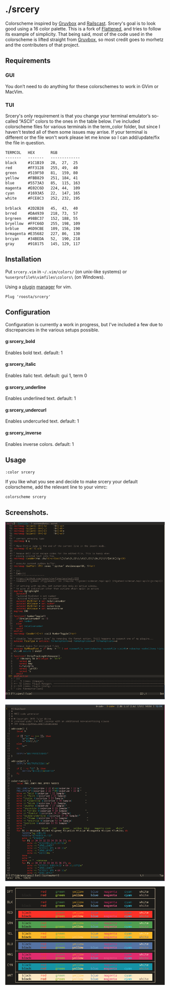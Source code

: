 ./srcery
================================

Colorscheme inspired by [Gruvbox](https://github.com/morhetz/gruvbox) and [Railscast](https://chriskempson.github.io/base16/#railscasts). Srcery's goal is to look good using a 16 color palette. This is a fork of [Flattened](https://github.com/romainl/flattened), and tries to follow its example of simplicity. That being said, most of the code used in the colorscheme is lifted straight from [Gruvbox](https://github.com/morhetz/gruvbox), so most credit goes to morhetz and the contributers of that project. 

## Requirements

### GUI

You don’t need to do anything for these colorschemes to work in GVim or MacVim.

### TUI

Srcery's only requirement is that you change your terminal emulator’s so-called “ASCII” colors to the ones in the table below.
I've included colorscheme files for various terminals in the term_color folder, but since I haven't tested all of them some issues may arrise. If your terminal is different or the file won't work please let me know so I can add/update/fix the file in question.

```
TERMCOL   HEX       RGB
-------   -------   -------------
black     #1C1B19   28,  27,  25
red       #FF3128   255, 49,  40
green     #519F50   81,  159, 80
yellow    #FBB829   251, 184, 41
blue      #5573A3   85,  115, 163
magenta   #E02C6D   224, 44,  109
cyan      #1693A5   22,  147, 165
white     #FCE8C3   252, 232, 195

brblack   #2D2B28   45,  43,  40
brred     #DA4939   218, 73,  57
brgreen   #98BC37   152, 188, 55
bryellow  #FFC66D   255, 198, 109
brblue    #6D9CBE   109, 156, 190
brmagenta #E35682   227, 86,  130
brcyan    #34BEDA   52,  190, 218
gray      #918175   145, 129, 117
```

## Installation

Put `srcery.vim` in `~/.vim/colors/` (on unix-like systems) or `%userprofile%\vimfiles\colors\` (on Windows).

Using a [plugin](https://github.com/junegunn/vim-plug) [manager](https://github.com/tpope/vim-pathogen) for vim.
```vimrc
Plug 'roosta/srcery'
```

## Configuration

Configuration is currently a work in progress, but I've included a few due to discrepancies in the various setups possible.

#### g:srcery_bold

Enables bold text.
default: 1

#### g:srcery_italic

Enables italic text.
default: gui 1, term 0

#### g:srcery_underline

Enables underlined text.
default: 1

#### g:srcery_undercurl

Enables undercurled text.
default: 1

#### g:srcery_inverse

Enables inverse colors.
default: 1

## Usage
```
:color srcery
```

If you like what you see and decide to make srcery your default colorscheme, add the relevant line to your vimrc:
```
colorscheme srcery
```
## Screenshots.

![srcery vim](screenshots/srcery_vim.png)

![srcery bash](screenshots/srcery_bash.png)

![srcery table](screenshots/srcery_table.png)
